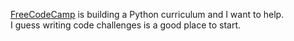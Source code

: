 [FreeCodeCamp](https://www.freecodecamp.com) is building a Python curriculum and I want to help.  
I guess writing code challenges is a good place to start. 
